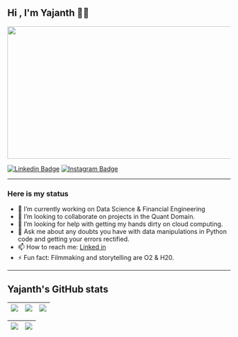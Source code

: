 ## Hi , I'm Yajanth :man_technologist:

</h1>
<div align="center">
  <img src="https://media.giphy.com/media/dWesBcTLavkZuG35MI/giphy.gif" width="600" height="300"/>
</div>


[![Linkedin Badge](https://img.shields.io/badge/-Linkedin-blue?style=for-the-badge&logo=Linkedin&logoColor=white&link=https://github.com/arthurspk)](https://www.linkedin.com/in/yajanth/)
[![Instagram Badge](https://img.shields.io/badge/Instagram-E4405F?style=for-the-badge&logo=instagram&logoColor=white)](https://www.instagram.com/arthurspk/)



      
---

### Here is my status
- 🔭 I’m currently working on Data Science & Financial Engineering
- 👯 I’m looking to collaborate on projects in the Quant Domain.
- 🤔 I’m looking for help with getting my hands dirty on cloud computing. 
- 💬 Ask me about any doubts you have with data manipulations in Python code and getting your errors rectified.
- 📫 How to reach me: [Linked in](https://www.linkedin.com/in/Yajanth)
- ⚡ Fun fact: Filmmaking and storytelling are O2 & H20.
 
---


## Yajanth's GitHub stats
![](http://github-profile-summary-cards.vercel.app/api/cards/stats?username=Yajanth&theme=nord_dark) | ![](http://github-profile-summary-cards.vercel.app/api/cards/repos-per-language?username=Yajanth&hide=Html&theme=nord_dark) | ![](http://github-profile-summary-cards.vercel.app/api/cards/most-commit-language?username=Yajanth&theme=nord_dark) |
| :-: | :-: | :-: |

| ![](http://github-profile-summary-cards.vercel.app/api/cards/profile-details?username=Yajanth&theme=nord_dark) | ![](https://github-readme-streak-stats.herokuapp.com/?user=Yajanth&hide_border=true&date_format=M%20j%5B%2C%20Y%5D&background=2D3742&stroke=2D3742&ring=6bbbca&fire=6bbbca&currStreakNum=fff&sideNums=6bbbca&currStreakLabel=6bbbca&sideLabels=fff&dates=fff) |
| :-: | :-: |
